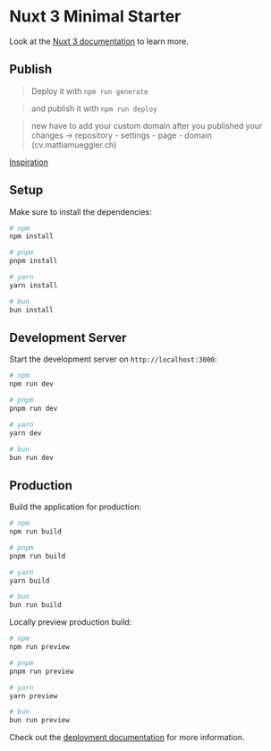 # Nuxt 3 Minimal Starter

Look at the [Nuxt 3 documentation](https://nuxt.com/docs/getting-started/introduction) to learn more.

## Publish

> Deploy it with `npm run generate`

> and publish it with `npm run deploy`

> new have to add your custom domain after you published your changes -> repository - settings - page - domain (cv.mattiamueggler.ch)

[Inspiration](https://github.com/lucpotage/nuxt-github-pages)

## Setup

Make sure to install the dependencies:

```bash
# npm
npm install

# pnpm
pnpm install

# yarn
yarn install

# bun
bun install
```

## Development Server

Start the development server on `http://localhost:3000`:

```bash
# npm
npm run dev

# pnpm
pnpm run dev

# yarn
yarn dev

# bun
bun run dev
```

## Production

Build the application for production:

```bash
# npm
npm run build

# pnpm
pnpm run build

# yarn
yarn build

# bun
bun run build
```

Locally preview production build:

```bash
# npm
npm run preview

# pnpm
pnpm run preview

# yarn
yarn preview

# bun
bun run preview
```

Check out the [deployment documentation](https://nuxt.com/docs/getting-started/deployment) for more information.
